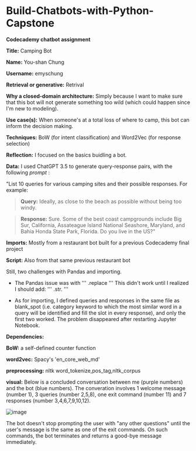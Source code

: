 # Build-Chatbots-with-Python-Capstone
**Codecademy chatbot assignment**

**Title:** Camping Bot

**Name:** You-shan Chung

**Username:** emyschung

**Retrieval or generative:** Retrival

**Why a closed-domain architecture:** Simply because I want to make sure that this bot will not generate something too wild (which could happen since I'm new to modeling). 

**Use case(s):** When someone's at a total loss of where to camp, this bot can inform the decision making. 

**Techniques:** BoW (for intent classification) and Word2Vec (for response selection)

**Reflection:** 
I focused on the basics buidling a bot.

**Data:** I used ChatGPT 3.5 to generate query-response pairs, with the following _prompt_ :
  
  "List 10 queries for various camping sites and their possible responses. For example:

>**Query:** Ideally, as close to the beach as possible without being too windy.

>**Response:** Sure. Some of the best coast campgrounds include Big Sur, California, Assateague Island National Seashore, Maryland, and Bahia Honda State Park, Florida. Do you live in the US?"

**Imports:** Mostly from a restaurant bot built for a previous Codecademy final project

**Script:** Also from that same previous restaurant bot

Still, two challenges with Pandas and importing. 

* The Pandas issue was with
  '''
  .replace
  '''
  This didn't work until I realized I should add:
'''
   .str. 
'''
  
* As for importing, I defined queries and responses in the same file as blank_spot (i.e. category keyword to which the most similar word in a query will be identified and fill the slot in every response), and only the first two worked. The problem disappeared after restarting Jupyter Notebook. 

**Dependencies:**

**BoW:** a self-defined counter function

**word2vec:** Spacy's 'en_core_web_md'

**preprocessing:** nltk word_tokenize,pos_tag,nltk_corpus

**visual:** Below is a concluded conversation between me (purple numbers) and the bot (blue numbers). The converation involves 1 welcome message (number 1), 3 queries (number 2,5,8), one exit command (number 11) and 7 responses (number 3,4,6,7,9,10,12). 

![image](https://github.com/youshanchung/Build-Chatbots-with-Python-Capstone/assets/92421932/86fc34de-7c42-4319-93de-4d7cb633eacb)

The bot doesn't stop prompting the user with "any other questions" until the user's message is the same as one of the exit commands. On such commands, the bot terminates and returns a good-bye message immediately. 
